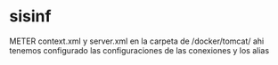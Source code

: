 # sisinf

METER context.xml y server.xml en la carpeta de /docker/tomcat/
	ahi tenemos configurado las configuraciones de las conexiones y los alias
